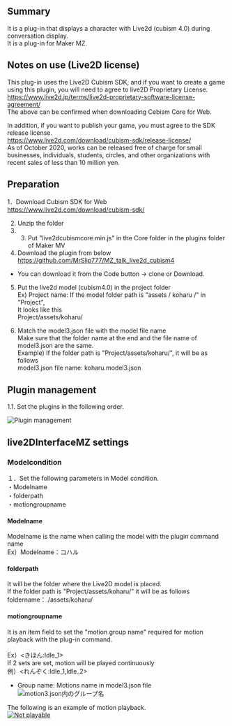 ## Summary
It is a plug-in that displays a character with Live2d (cubism 4.0) during conversation display. <br>
It is a plug-in for Maker MZ. <br>

## Notes on use (Live2D license)
This plug-in uses the Live2D Cubism SDK, and if you want to create a game using this plugin, you will need to agree to live2D Proprietary License. <br>
https://www.live2d.jp/terms/live2d-proprietary-software-license-agreement/<br>
The above can be confirmed when downloading Cebism Core for Web. <br>

In addition, if you want to publish your game, you must agree to the SDK release license. <br>
https://www.live2d.com/download/cubism-sdk/release-license/<br>
As of October 2020, works can be released free of charge for small businesses, individuals, students, circles, and other organizations with recent sales of less than 10 million yen. <br>

## Preparation
1．Download Cubism SDK for Web<br>
https://www.live2d.com/download/cubism-sdk/<br>

2. Unzip the folder <br>
3. 3. Put "live2dcubismcore.min.js" in the Core folder in the plugins folder of Maker MV <br>
4. Download the plugin from below <br>
https://github.com/MrSlip777/MZ_talk_live2d_cubism4<br>
* You can download it from the Code button → clone or Download.

5. Put the live2d model (cubism4.0) in the project folder <br>
Ex) Project name: If the model folder path is "assets / koharu /" in "Project", <br>
It looks like this <br>
Project/assets/koharu/<br>

6. Match the model3.json file with the model file name <br>
    Make sure that the folder name at the end and the file name of model3.json are the same. <br>
    Example) If the folder path is "Project/assets/koharu/", it will be as follows <br>
    model3.json file name: koharu.model3.json <br>

## Plugin management
1.1. Set the plugins in the following order.

![Plugin management](https://user-images.githubusercontent.com/17643697/126064520-26d6cd8a-e74a-4b72-84c2-5bee4ab7ad63.png)

## live2DInterfaceMZ settings

### Modelcondition
１．Set the following parameters in Model condition.<br>
・Modelname<br>
・folderpath<br>
・motiongroupname<br>
#### Modelname
Modelname is the name when calling the model with the plugin command name <br>
Ex）Modelname：コハル<br>

#### folderpath
It will be the folder where the Live2D model is placed. <br>
If the folder path is "Project/assets/koharu/" it will be as follows <br>
foldername：./assets/koharu/<br>

#### motiongroupname
It is an item field to set the "motion group name" required for motion playback with the plug-in command. <br>
<Motion group name: Group name> <br>
Ex）<きほん:Idle_1><br>
If 2 sets are set, motion will be played continuously <br>
例）<れんぞく:Idle_1,Idle_2><br>
* Group name: Motions name in model3.json file <br>
![motion3.json内のグループ名](https://user-images.githubusercontent.com/17643697/83342186-1f282c80-a327-11ea-9a8b-4f4e6c0b124d.png)<br>

The following is an example of motion playback.<br>
[![Not playable](http://img.youtube.com/vi/OUYY3nMYPD0/0.jpg)](http://www.youtube.com/watch?v=OUYY3nMYPD0)


